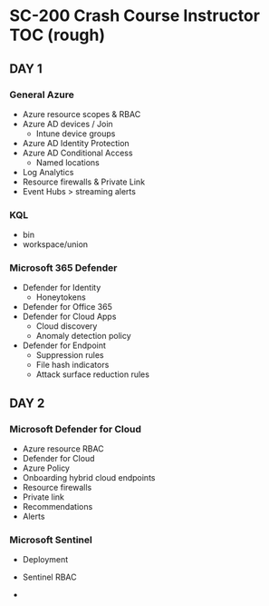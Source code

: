 # SC-200 Crash Course Instructor TOC (rough)

## DAY 1

### General Azure

- Azure resource scopes & RBAC
- Azure AD devices / Join
  - Intune device groups
- Azure AD Identity Protection
- Azure AD Conditional Access
  - Named locations
- Log Analytics
- Resource firewalls & Private Link
- Event Hubs > streaming alerts

### KQL

- bin
- workspace/union



### Microsoft 365 Defender

- Defender for Identity
  - Honeytokens
- Defender for Office 365
- Defender for Cloud Apps
  - Cloud discovery
  - Anomaly detection policy
- Defender for Endpoint
  - Suppression rules
  - File hash indicators
  - Attack surface reduction rules





## DAY 2

### Microsoft Defender for Cloud

- Azure resource RBAC
- Defender for Cloud
- Azure Policy
- Onboarding hybrid cloud endpoints
- Resource firewalls
- Private link
- Recommendations
- Alerts

### Microsoft Sentinel

- Deployment
- Sentinel RBAC






-